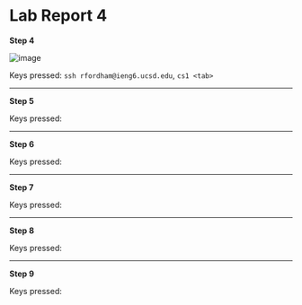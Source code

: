 # __Lab Report 4__

**Step 4**

![image](https://github.com/theryanfo/cse15l-lab-reports/assets/156359755/6561cd21-c690-4da3-8ef8-eeefd414dcd7)

Keys pressed: `ssh rfordham@ieng6.ucsd.edu`, `cs1 <tab>`

***

**Step 5**



Keys pressed: 

***

**Step 6**



Keys pressed: 

***

**Step 7**



Keys pressed: 

***

**Step 8**



Keys pressed: 

***

**Step 9**



Keys pressed: 
